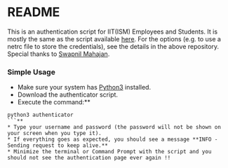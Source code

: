 # README #

This is an authentication script for IIT(ISM) Employees and Students. It is mostly the same as the script available [here](https://github.com/swapnilsm/firewall-auth-py3).
For the options (e.g. to use a netrc file to store the credentials), see the details in the above repository. Special thanks to [Swapnil Mahajan](https://github.com/swapnilsm).

### Simple Usage ###

* Make sure your system has [Python3](https://www.python.org/download/releases/3.0/) installed.
* Download the authenticator script.
* Execute the command:**
```
python3 authenticator
```**
* Type your username and password (the password will not be shown on your screen when you type it).
* If everything goes as expected, you should see a message **INFO - Sending request to keep alive.**
* Minimize the terminal or Command Prompt with the script and you should not see the authentication page ever again !!
